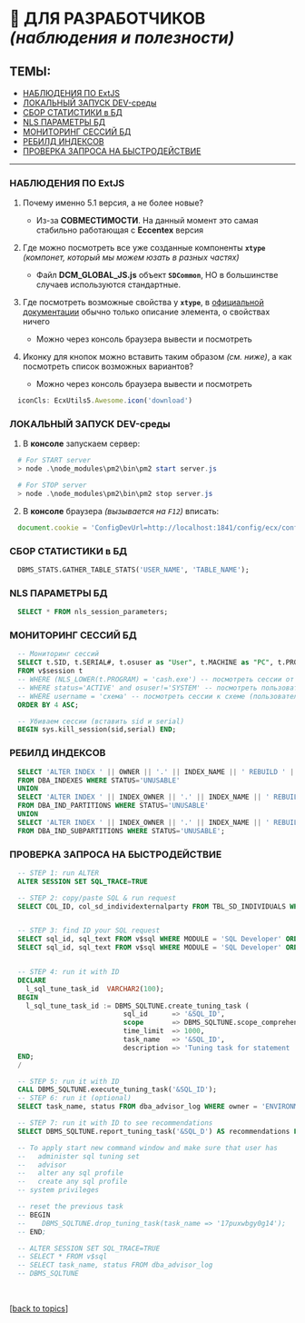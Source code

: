 # 🙏 ДЛЯ РАЗРАБОТЧИКОВ _(наблюдения и полезности)_

## ТЕМЫ:
* [НАБЛЮДЕНИЯ ПО ExtJS](https://github.com/CrappyCodeMaker/ECCENTEX-KNOWLEGE/blob/main/Content/13%20For%20developers/LifeHacks.md#%D0%BD%D0%B0%D0%B1%D0%BB%D1%8E%D0%B4%D0%B5%D0%BD%D0%B8%D1%8F-%D0%BF%D0%BE-extjs)
* [ЛОКАЛЬНЫЙ ЗАПУСК DEV-среды](https://github.com/CrappyCodeMaker/ECCENTEX-KNOWLEGE/blob/main/Content/13%20For%20developers/LifeHacks.md#%D0%BB%D0%BE%D0%BA%D0%B0%D0%BB%D1%8C%D0%BD%D1%8B%D0%B9-%D0%B7%D0%B0%D0%BF%D1%83%D1%81%D0%BA-dev-%D1%81%D1%80%D0%B5%D0%B4%D1%8B)
* [СБОР СТАТИСТИКИ в БД](https://github.com/CrappyCodeMaker/ECCENTEX-KNOWLEGE/blob/main/Content/13%20For%20developers/LifeHacks.md#%D1%81%D0%B1%D0%BE%D1%80-%D1%81%D1%82%D0%B0%D1%82%D0%B8%D1%81%D1%82%D0%B8%D0%BA%D0%B8-%D0%B2-%D0%B1%D0%B4)
* [NLS ПАРАМЕТРЫ БД](https://github.com/CrappyCodeMaker/ECCENTEX-KNOWLEGE/blob/main/Content/13%20For%20developers/LifeHacks.md#nls-%D0%BF%D0%B0%D1%80%D0%B0%D0%BC%D0%B5%D1%82%D1%80%D1%8B-%D0%B1%D0%B4)
* [МОНИТОРИНГ СЕССИЙ БД](https://github.com/CrappyCodeMaker/ECCENTEX-KNOWLEGE/blob/main/Content/13%20For%20developers/LifeHacks.md#%D0%BC%D0%BE%D0%BD%D0%B8%D1%82%D0%BE%D1%80%D0%B8%D0%BD%D0%B3-%D1%81%D0%B5%D1%81%D1%81%D0%B8%D0%B9-%D0%B1%D0%B4)
* [РЕБИЛД ИНДЕКСОВ](https://github.com/CrappyCodeMaker/ECCENTEX-KNOWLEGE/blob/main/Content/13%20For%20developers/LifeHacks.md#%D1%80%D0%B5%D0%B1%D0%B8%D0%BB%D0%B4-%D0%B8%D0%BD%D0%B4%D0%B5%D0%BA%D1%81%D0%BE%D0%B2)
* [ПРОВЕРКА ЗАПРОСА НА БЫСТРОДЕЙСТВИЕ](https://github.com/CrappyCodeMaker/ECCENTEX-KNOWLEGE/blob/main/Content/13%20For%20developers/LifeHacks.md#%D0%BF%D1%80%D0%BE%D0%B2%D0%B5%D1%80%D0%BA%D0%B0-%D0%B7%D0%B0%D0%BF%D1%80%D0%BE%D1%81%D0%B0-%D0%BD%D0%B0-%D0%B1%D1%8B%D1%81%D1%82%D1%80%D0%BE%D0%B4%D0%B5%D0%B9%D1%81%D1%82%D0%B2%D0%B8%D0%B5)

---

### НАБЛЮДЕНИЯ ПО ExtJS

1. Почему именно 5.1 версия, а не более новые?
    * Из-за **СОВМЕСТИМОСТИ**. На данный момент это самая стабильно работающая с **Eccentex** версия

1. Где можно посмотреть все уже созданные компоненты **`xtype`** _(компонет, который мы можем юзать в разных частях)_
    * Файл **DCM_GLOBAL_JS.js** объект **`SDCommon`**, НО в большинстве случаев используются стандартные.

1. Где посмотреть возможные свойства у **`xtype`**, в [официальной документации](https://docs.sencha.com/extjs/5.1.1/index.html) обычно только описание элемента, о свойствах ничего
    * Можно через консоль браузера вывести и посмотреть

1. Иконку для кнопок можно вставить таким образом _(см. ниже)_, а как посмотреть список возможных вариантов?
    * Можно через консоль браузера вывести и посмотреть
```JavaScript
  iconCls: EcxUtils5.Awesome.icon('download')
```


### ЛОКАЛЬНЫЙ ЗАПУСК DEV-среды

1. В **консоле** запускаем сервер:
```PowerShell
  # For START server
  > node .\node_modules\pm2\bin\pm2 start server.js

  # For STOP server
  > node .\node_modules\pm2\bin\pm2 stop server.js
```
2. В **консоле** браузера _(вызывается на `F12`)_ вписать:
```JavaScript
  document.cookie = 'ConfigDevUrl=http://localhost:1841/config/ecx/config-dev-nores.js'
```

### СБОР СТАТИСТИКИ в БД
```SQL
  DBMS_STATS.GATHER_TABLE_STATS('USER_NAME', 'TABLE_NAME');
```
### NLS ПАРАМЕТРЫ БД
```SQL
  SELECT * FROM nls_session_parameters;
```
### МОНИТОРИНГ СЕССИЙ БД

```SQL
  -- Мониторинг сессий
  SELECT t.SID, t.SERIAL#, t.osuser as "User", t.MACHINE as "PC", t.PROGRAM as "Program"
  FROM v$session t
  -- WHERE (NLS_LOWER(t.PROGRAM) = 'cash.exe') -- посмотреть сессии от программы cash.exe
  -- WHERE status='ACTIVE' and osuser!='SYSTEM' -- посмотреть пользовательские сессии
  -- WHERE username = 'схема' -- посмотреть сессии к схеме (пользователь)
  ORDER BY 4 ASC;

  -- Убиваем сессии (вставить sid и serial)
  BEGIN sys.kill_session(sid,serial) END;
```

### РЕБИЛД ИНДЕКСОВ
```SQL
  SELECT 'ALTER INDEX ' || OWNER || '.' || INDEX_NAME || ' REBUILD ' || ' TABLESPACE ' || TABLESPACE_NAME || ';'
  FROM DBA_INDEXES WHERE STATUS='UNUSABLE'
  UNION
  SELECT 'ALTER INDEX ' || INDEX_OWNER || '.' || INDEX_NAME || ' REBUILD PARTITION ' || PARTITION_NAME || ' TABLESPACE ' || TABLESPACE_NAME || ';'
  FROM DBA_IND_PARTITIONS WHERE STATUS='UNUSABLE'
  UNION
  SELECT 'ALTER INDEX ' || INDEX_OWNER || '.' || INDEX_NAME || ' REBUILD SUBPARTITION '||SUBPARTITION_NAME|| ' TABLESPACE ' || TABLESPACE_NAME || ';'
  FROM DBA_IND_SUBPARTITIONS WHERE STATUS='UNUSABLE';
```

### ПРОВЕРКА ЗАПРОСА НА БЫСТРОДЕЙСТВИЕ
```SQL
  -- STEP 1: run ALTER
  ALTER SESSION SET SQL_TRACE=TRUE

  -- STEP 2: copy/paste SQL & run request
  SELECT COL_ID, col_sd_individexternalparty FROM TBL_SD_INDIVIDUALS WHERE COL_PERSONID = '92547876652';


  -- STEP 3: find ID your SQL request
  SELECT sql_id, sql_text FROM v$sql WHERE MODULE = 'SQL Developer' ORDER BY last_active_time DESC;
  SELECT sql_id, sql_text FROM v$sql WHERE MODULE = 'SQL Developer' ORDER BY last_load_time DESC;


  -- STEP 4: run it with ID
  DECLARE
    l_sql_tune_task_id  VARCHAR2(100);
  BEGIN
    l_sql_tune_task_id := DBMS_SQLTUNE.create_tuning_task (
                            sql_id      => '&SQL_ID',
                            scope       => DBMS_SQLTUNE.scope_comprehensive,
                            time_limit  => 1000,
                            task_name   => '&SQL_ID',
                            description => 'Tuning task for statement ' || '&SQL_ID');
  END;
  /

  -- STEP 5: run it with ID
  CALL DBMS_SQLTUNE.execute_tuning_task('&SQL_ID');
  -- STEP 6: run it (optional)
  SELECT task_name, status FROM dba_advisor_log WHERE owner = 'ENVIRONMENT';

  -- STEP 7: run it with ID to see recommendations
  SELECT DBMS_SQLTUNE.report_tuning_task('&SQL_D') AS recommendations FROM dual;

  -- To apply start new command window and make sure that user has
  --   administer sql tuning set
  --   advisor
  --   alter any sql profile
  --   create any sql profile
  -- system privileges

  -- reset the previous task
  -- BEGIN
  -- 	DBMS_SQLTUNE.drop_tuning_task(task_name => '17puxwbgy0g14');
  -- END;

  -- ALTER SESSION SET SQL_TRACE=TRUE
  -- SELECT * FROM v$sql
  -- SELECT task_name, status FROM dba_advisor_log
  -- DBMS_SQLTUNE
```


<br/>

[[back to topics](https://github.com/CrappyCodeMaker/ECCENTEX-KNOWLEGE/tree/main/Content/0%20Topics/Topics.md)]